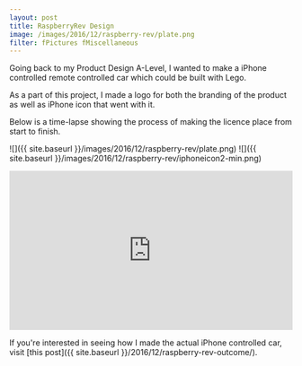 ```yaml
---
layout: post
title: RaspberryRev Design
image: /images/2016/12/raspberry-rev/plate.png
filter: fPictures fMiscellaneous
---
```


Going back to my Product Design A-Level, I wanted to make a iPhone controlled remote controlled car which could be built with Lego. 

As a part of this project, I made a logo for both the branding of the product as well as iPhone icon that went with it.

Below is a time-lapse showing the process of making the licence place from start to finish. 


![]({{ site.baseurl }}/images/2016/12/raspberry-rev/plate.png)
![]({{ site.baseurl }}/images/2016/12/raspberry-rev/iphoneicon2-min.png)

<style>.embed-container { position: relative; padding-bottom: 56.25%; height: 0; overflow: hidden; max-width: 100%; } .embed-container iframe, .embed-container object, .embed-container embed { position: absolute; top: 0; left: 0; width: 100%; height: 100%; }</style><div class='embed-container'><iframe src='https://www.youtube.com/embed/yhOUE-xUgZ8?autoplay=1&loop=1' frameborder='0' allowfullscreen></iframe></div>

If you're interested in seeing how I made the actual iPhone controlled car, visit [this post]({{ site.baseurl }}/2016/12/raspberry-rev-outcome/).